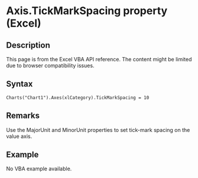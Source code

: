 # Axis.TickMarkSpacing property (Excel)

## Description
This page is from the Excel VBA API reference. The content might be limited due to browser compatibility issues.

## Syntax
```vba
Charts("Chart1").Axes(xlCategory).TickMarkSpacing = 10
```

## Remarks
Use the MajorUnit and MinorUnit properties to set tick-mark spacing on the value axis.

## Example
No VBA example available.
